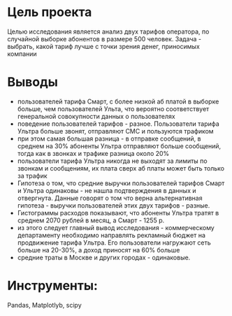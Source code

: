 # Цель проекта
Целью исследования является анализ двух тарифов оператора, по случайной выборке абонентов в размере 500 человек.
Задача - выбрать, какой тариф лучше с точки зрения денег, приносимых компании

# Выводы
- пользователей тарифа Смарт, с более низкой аб платой в выборке больше, чем пользователей Ульта, что вероятно соответствует генеральной совокупности данных о пользователях
- поведение пользователей тарифов - разное. Пользователи тарифа Ультра больше звонят, отправляют СМС и пользуются трафиком
- при этом самая большая разница - в отправке сообщений, в среднем на 30% абоненты Ультра отправляют больше сообщений, тогда как в звонках и трафике разница около 20%
- пользователи тарифа Ультра никогда не выходят за лимиты по звонкам и сообщениям, их плата сверх аб платы может быть только за трафик
- Гипотеза о том, что средние выручки пользователей тарифов Смарт и  Ультра одинаковы - не нашла подтверждения в данных и отвергнута. Данные говорят о том что верна альтернативная гипотеза - выручки пользователей этих двух тарифов - разные.
- Гистограммы расходов показывают, что абоненты Ультра тратят в среднем 2070 рублей в месяц, а Смарт - 1255 р.
- из этого следует главный вывод исследования - коммерческому департаменту необходимо направлять рекламный бюджет на продвижение тарифа Ультра. Его пользователи нагружают сеть больше на 20-30%, а доход приносят на 60% больше
- средние траты в Москве и других городах - одинаковые.

# Инструменты:
Pandas, Matplotlyb, scipy

